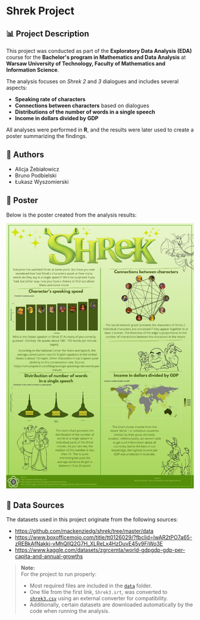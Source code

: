 # Shrek Project

## 📊 Project Description

This project was conducted as part of the **Exploratory Data Analysis (EDA)** course for the **Bachelor's program in Mathematics and Data Analysis** at **Warsaw University of Technology, Faculty of Mathematics and Information Science**.  

The analysis focuses on *Shrek 2* and *3* dialogues and includes several aspects:  

- **Speaking rate of characters**  
- **Connections between characters** based on dialogues  
- **Distributions of the number of words in a single speech**  
- **Income in dollars divided by GDP**  

All analyses were performed in **R**, and the results were later used to create a poster summarizing the findings.  

## 👥 Authors

- Alicja Żebiałowicz
- Bruno Podbielski 
- Łukasz Wyszomierski 

## 🎨 Poster

Below is the poster created from the analysis results:

![Poster](poster.jpg)

## 📝 Data Sources

The datasets used in this project originate from the following sources:

- <https://github.com/mackenziedg/shrek/tree/master/data>
- <https://www.boxofficemojo.com/title/tt0126029/?fbclid=IwAR2tPO7a65-zREBkAfNakkj-vMhQllQ2G7H_XLReLx4HzDuvE45v9FiWo3E>
- <https://www.kaggle.com/datasets/zgrcemta/world-gdpgdp-gdp-per-capita-and-annual-growths>

> **Note:**  
> For the project to run properly:  
> 
> - Most required files are included in the [`data`](data) folder.  
> - One file from the first link, `Shrek3.srt`, was converted to [`shrek3.csv`](data/shrek3.csv) using an external converter for compatibility.    
> - Additionally, certain datasets are downloaded automatically by the code when running the analysis.
